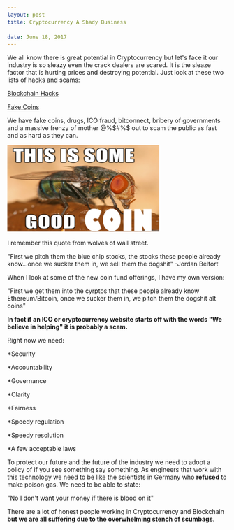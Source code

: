```yaml
---
layout: post
title: Cryptocurrency A Shady Business

date: June 18, 2017
--- 
```




We all know there is great potential in Cryptocurrency but let's face it our industry is so sleazy 
even the crack dealers are scared.  It is the sleaze factor that is hurting prices and destroying
potential.  Just look at these two lists of hacks and scams:


[Blockchain Hacks](https://magoo.github.io/Blockchain-Graveyard/)

[Fake Coins](https://deadcoins.com/)

We have fake coins, drugs, ICO fraud, bitconnect, bribery of governments and a massive frenzy
of mother @%$#%$ out to scam the public as fast and as hard as they can.  




![](../images/fly.png)



I remember this quote from wolves of wall street.

"First we pitch them the  blue chip stocks,  the stocks these  people already know...once we sucker
 them in, we sell them the dogshit"
-Jordan Belfort

When I look at some of the new coin fund offerings, I have my own version:

"First we get them into the cyrptos that these people already know Ethereum/Bitcoin, once we sucker them in, we pitch them the dogshit alt coins"

**In fact if an  ICO or cryptocurrency  website  starts off with the words  "We believe in helping"  it is
probably a scam.**  

Right now we need:

*Security

*Accountability

*Governance

*Clarity

*Fairness

*Speedy regulation

*Speedy resolution

*A few acceptable laws

To protect  our future and the future of the industry we need to adopt a policy of
if you see something say something. As engineers that work with this technology we
need to be like the scientists in Germany who **refused** to make poison gas. We need
to be able to state:

"No I don't want your money if there is blood on it" 

There are a lot of honest people working in Cryptocurrency and Blockchain **but we are all suffering
due to the overwhelming stench of scumbags**. 


 

 

 

 

 

 

 

   









